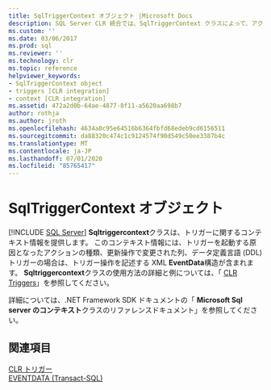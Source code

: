 ```yaml
---
title: SqlTriggerContext オブジェクト |Microsoft Docs
description: SQL Server CLR 統合では、SqlTriggerContext クラスによって、アクションの種類や操作中に変更された列などのトリガーのコンテキスト情報が提供されます。
ms.custom: ''
ms.date: 03/06/2017
ms.prod: sql
ms.reviewer: ''
ms.technology: clr
ms.topic: reference
helpviewer_keywords:
- SqlTriggerContext object
- triggers [CLR integration]
- context [CLR integration]
ms.assetid: 472a2d0b-64ae-4877-8f11-a5620aa698b7
author: rothja
ms.author: jroth
ms.openlocfilehash: 4634a0c95e64516b6364fbfd68edeb9cd6156511
ms.sourcegitcommit: da88320c474c1c9124574f90d549c50ee3387b4c
ms.translationtype: MT
ms.contentlocale: ja-JP
ms.lasthandoff: 07/01/2020
ms.locfileid: "85765417"
---
```

# <a name="sqltriggercontext-object"></a>SqlTriggerContext オブジェクト
 [!INCLUDE [SQL Server](../../includes/applies-to-version/sqlserver.md)]
  **Sqltriggercontext**クラスは、トリガーに関するコンテキスト情報を提供します。 このコンテキスト情報には、トリガーを起動する原因となったアクションの種類、更新操作で変更された列、データ定義言語 (DDL) トリガーの場合は、トリガー操作を記述する XML **EventData**構造が含まれます。 **Sqltriggercontext**クラスの使用方法の詳細と例については、「 [CLR Triggers](https://msdn.microsoft.com/library/302a4e4a-3172-42b6-9cc0-4a971ab49c1c)」を参照してください。  
  
 詳細については、.NET Framework SDK ドキュメントの「 **Microsoft Sql server のコンテキスト**クラスのリファレンスドキュメント」を参照してください。  
  
## <a name="see-also"></a>関連項目  
 [CLR トリガー](https://msdn.microsoft.com/library/302a4e4a-3172-42b6-9cc0-4a971ab49c1c)   
 [EVENTDATA &#40;Transact-SQL&#41;](../../t-sql/functions/eventdata-transact-sql.md)  
  
  
